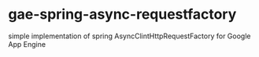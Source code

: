 # gae-spring-async-requestfactory
simple implementation of spring AsyncClintHttpRequestFactory for Google App Engine
 
